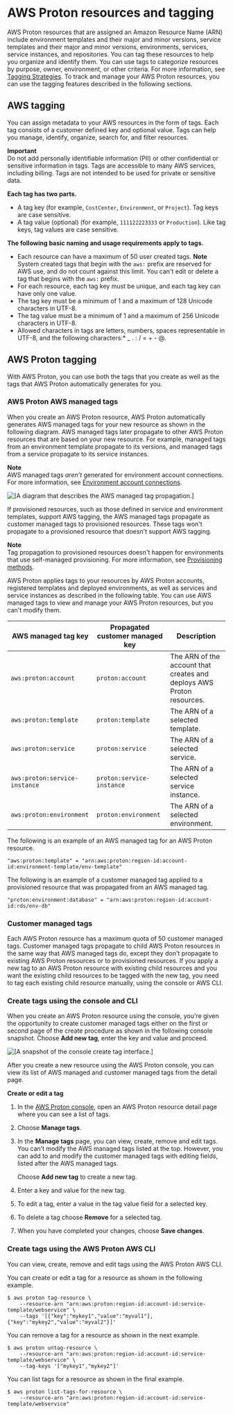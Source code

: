 # AWS Proton resources and tagging<a name="resources"></a>

AWS Proton resources that are assigned an Amazon Resource Name \(ARN\) include environment templates and their major and minor versions, service templates and their major and minor versions, environments, services, service instances, and repositories\. You can tag these resources to help you organize and identify them\. You can use tags to categorize resources by purpose, owner, environment, or other criteria\. For more information, see [ Tagging Strategies](https://aws.amazon.com/answers/account-management/aws-tagging-strategies/)\. To track and manage your AWS Proton resources, you can use the tagging features described in the following sections\.

## AWS tagging<a name="aws-tags"></a>

You can assign metadata to your AWS resources in the form of tags\. Each tag consists of a customer defined key and optional value\. Tags can help you manage, identify, organize, search for, and filter resources\.

**Important**  
Do not add personally identifiable information \(PII\) or other confidential or sensitive information in tags\. Tags are accessible to many AWS services, including billing\. Tags are not intended to be used for private or sensitive data\. 

**Each tag has two parts\.**
+ A tag key \(for example, `CostCenter`, `Environment`, or `Project`\)\. Tag keys are case sensitive\.
+ A tag value \(optional\) \(for example, `111122223333` or `Production`\)\. Like tag keys, tag values are case sensitive\.

**The following basic naming and usage requirements apply to tags\.**
+ Each resource can have a maximum of 50 user created tags\.
**Note**  
System created tags that begin with the `aws:` prefix are reserved for AWS use, and do not count against this limit\. You can't edit or delete a tag that begins with the `aws:` prefix\.
+ For each resource, each tag key must be unique, and each tag key can have only one value\.
+ The tag key must be a minimum of 1 and a maximum of 128 Unicode characters in UTF\-8\.
+ The tag value must be a minimum of 1 and a maximum of 256 Unicode characters in UTF\-8\.
+ Allowed characters in tags are letters, numbers, spaces representable in UTF\-8, and the following characters:\* \_ \. : / = \+ \- @\.

## AWS Proton tagging<a name="proton-tags"></a>

With AWS Proton, you can use both the tags that you create as well as the tags that AWS Proton automatically generates for you\.

### AWS Proton​ AWS managed tags<a name="auto-tags"></a>

When you create an AWS Proton resource, AWS Proton automatically generates AWS managed tags for your new resource as shown in the following diagram\. AWS managed tags later propagate to other AWS Proton resources that are based on your new resource\. For example, managed tags from an environment template propagate to its versions, and managed tags from a service propagate to its service instances\.

**Note**  
AWS managed tags *aren’t* generated for environment account connections\. For more information, see [Environment account connections](https://docs.aws.amazon.com/proton/latest/adminguide/ag-env-account-connections.html)\.

![\[A diagram that describes the AWS managed tag propagation.\]](http://docs.aws.amazon.com/proton/latest/userguide/images/tag-diag.png)

If provisioned resources, such as those defined in service and environment templates, support AWS tagging, the AWS managed tags propagate as customer managed tags to provisioned resources\. These tags won't propagate to a provisioned resource that doesn't support AWS tagging\.

**Note**  
Tag propagation to provisioned resources doesn't happen for environments that use self\-managed provisioning\. For more information, see [Provisioning methods](https://docs.aws.amazon.com/proton/latest/adminguide/ag-works-prov-methods.html#ag-works-prov-methods-self)\.

AWS Proton applies tags to your resources by AWS Proton accounts, registered templates and deployed environments, as well as services and service instances as described in the following table\. You can use AWS managed tags to view and manage your AWS Proton resources, but you can't modify them\.


| AWS managed tag key | Propagated customer managed key | Description | 
| --- | --- | --- | 
|  `aws:proton:account`  |  `proton:account`  |  The ARN of the account that creates and deploys AWS Proton resources\.  | 
|  `aws:proton:template`  |  `proton:template`  |  The ARN of a selected template\.  | 
|  `aws:proton:service`  |  `proton:service`  |  The ARN of a selected service\.  | 
|  `aws:proton:service-instance`  |  `proton:service-instance`  |  The ARN of a selected service instance\.  | 
|  `aws:proton:environment`  |  `proton:environment`  |  The ARN of a selected environment\.  | 

The following is an example of an AWS managed tag for an AWS Proton resource\.

```
"aws:proton:template" = "arn:aws:proton:region-id:account-id:environment-template/env-template"
```

The following is an example of a customer managed tag applied to a provisioned resource that was propagated from an AWS managed tag\.

```
"proton:environment:database" = "arn:aws:proton:region-id:account-id:rds/env-db"
```

### Customer managed tags<a name="user-tags"></a>

Each AWS Proton resource has a maximum quota of 50 customer managed tags\. Customer managed tags propagate to child AWS Proton resources in the same way that AWS managed tags do, except they don't propagate to existing AWS Proton resources or to provisioned resources\. If you apply a new tag to an AWS Proton resource with existing child resources and you want the existing child resources to be tagged with the new tag, you need to tag each existing child resource manually, using the console or AWS CLI\.

### Create tags using the console and CLI<a name="console-tags"></a>

When you create an AWS Proton resource using the console, you're given the opportunity to create customer managed tags either on the first or second page of the create procedure as shown in the following console snapshot\. Choose **Add new tag**, enter the key and value and proceed\.

![\[A snapshot of the console create tag interface.\]](http://docs.aws.amazon.com/proton/latest/userguide/images/tag-create.PNG)

After you create a new resource using the AWS Proton console, you can view its list of AWS managed and customer managed tags from the detail page\.

**Create or edit a tag**

1. In the [AWS Proton console](https://console.aws.amazon.com/proton/), open an AWS Proton resource detail page where you can see a list of tags\.

1. Choose **Manage tags**\.

1. In the **Manage tags** page, you can view, create, remove and edit tags\. You can’t modify the AWS managed tags listed at the top\. However, you can add to and modify the customer managed tags with editing fields, listed after the AWS managed tags\.

   Choose **Add new tag** to create a new tag\.

1. Enter a key and value for the new tag\.

1. To edit a tag, enter a value in the tag value field for a selected key\.

1. To delete a tag choose **Remove** for a selected tag\.

1. When you have completed your changes, choose **Save changes**\.

### Create tags using the AWS Proton​ AWS CLI<a name="cli-tags"></a>

You can view, create, remove and edit tags using the AWS Proton AWS CLI\.

You can create or edit a tag for a resource as shown in the following example\.

```
$ aws proton tag-resource \
    --resource-arn "arn:aws:proton:region-id:account-id:service-template/webservice" \
    --tags '[{"key":"mykey1","value":"myval1"},{"key":"mykey2","value":"myval2"}]'
```

You can remove a tag for a resource as shown in the next example\.

```
$ aws proton untag-resource \
    --resource-arn "arn:aws:proton:region-id:account-id:service-template/webservice" \
    --tag-keys '["mykey1","mykey2"]'
```

You can list tags for a resource as shown in the final example\.

```
$ aws proton list-tags-for-resource \
    --resource-arn "arn:aws:proton:region-id:account-id:service-template/webservice"
```